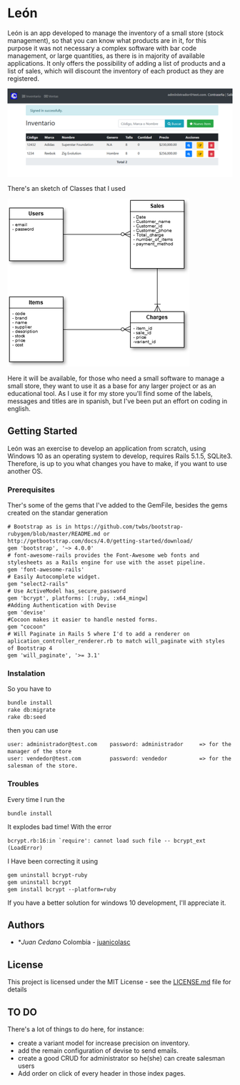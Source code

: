 # León

León is an app developed to manage the inventory of a small store (stock management), so that you can know what products are in it, for this purpose it was not necessary a complex software with bar code management, or large quantities, as there is in majority of available applications. It only offers the possibility of adding a list of products and a list of sales, which will discount the inventory of each product as they are registered.

![SampleScreenShot](SampleScreenShot.png)

There's an sketch of Classes that I used

![ClassDiagram](ClassDiagram.png)

Here it will be available, for those who need a small software to manage a small store, they want to use it as a base for any larger project or as an educational tool. As I use it for my store you'll find some of the labels, messages and titles are in spanish, but I've been put an effort on coding in english.

## Getting Started

León was an exercise to develop an application from scratch, using Windows 10 as an operating system to develop, requires Rails 5.1.5, SQLite3. Therefore, is up to you what changes you have to make, if you want to use another OS.

### Prerequisites

Ther's some of the gems that I've added to the GemFile, besides the gems created on the standar generation

```
# Bootstrap as is in https://github.com/twbs/bootstrap-rubygem/blob/master/README.md or http://getbootstrap.com/docs/4.0/getting-started/download/
gem 'bootstrap', '~> 4.0.0'
# font-awesome-rails provides the Font-Awesome web fonts and stylesheets as a Rails engine for use with the asset pipeline.
gem 'font-awesome-rails'
# Easily Autocomplete widget.
gem "select2-rails"
# Use ActiveModel has_secure_password
gem 'bcrypt', platforms: [:ruby, :x64_mingw]
#Adding Authentication with Devise
gem 'devise'
#Cocoon makes it easier to handle nested forms.
gem "cocoon"
# Will Paginate in Rails 5 where I'd to add a renderer on aplication_controller_renderer.rb to match will_paginate with styles of Bootstrap 4
gem 'will_paginate', '>= 3.1'  
```

### Instalation

So you have to
```
bundle install
rake db:migrate
rake db:seed
```
then you can use 
```
user: administrador@test.com    password: administrador     => for the manager of the store
user: vendedor@test.com         password: vendedor          => for the salesman of the store.

```


### Troubles 
Every time I run the 
```
bundle install
```
It explodes bad time! With the error
```
bcrypt.rb:16:in `require': cannot load such file -- bcrypt_ext (LoadError)
```
I Have been correcting it using 

```
gem uninstall bcrypt-ruby
gem uninstall bcrypt
gem install bcrypt --platform=ruby

```
If you have a better solution for windows 10 development, I'll appreciate it.


## Authors

* **Juan Cedano* Colombia - [juanicolasc](https://github.com/juanicolasc)

## License

This project is licensed under the MIT License - see the [LICENSE.md](LICENSE.md) file for details

## TO DO

There's a lot of things to do here, for instance:

* create a variant model for increase precision on inventory.
* add the remain configuration of devise to send emails.
* create a good CRUD  for administrator so he(she) can create salesman users 
* Add order on click of every header in those index pages.